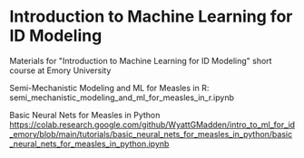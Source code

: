 # Introduction to Machine Learning for ID Modeling
Materials for "Introduction to Machine Learning for ID Modeling" short course at Emory University

Semi-Mechanistic Modeling and ML for Measles in R:
semi_mechanistic_modeling_and_ml_for_measles_in_r.ipynb
    
Basic Neural Nets for Measles in Python
https://colab.research.google.com/github/WyattGMadden/intro_to_ml_for_id_emory/blob/main/tutorials/basic_neural_nets_for_measles_in_python/basic_neural_nets_for_measles_in_python.ipynb

